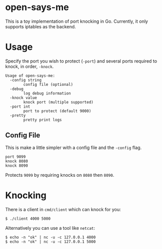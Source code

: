 # open-says-me

This is a toy implementation of port knocking in Go.  Currently, it only supports iptables as the backend.

# Usage

Specify the port you wish to protect (`-port`) and several ports required to knock, in order, `-knock`.

```
Usage of open-says-me:
  -config string
    	config file (optional)
  -debug
    	log debug information
  -knock value
    	knock port (multiple supported)
  -port int
    	port to protect (default 9000)
  -pretty
    	pretty print logs
```

## Config File

This is make a little simpler with a config file and the `-config` flag.

```
port 9099
knock 8080
knock 8090
```

Protects `9099` by requiring knocks on `8080` then `8090`.

# Knocking

There is a client in `cmd/client` which can knock for you:

```
$ ./client 4000 5000
```

Alternatively you can use a tool like `netcat`:

```
$ echo -n "ok" | nc -u -c 127.0.0.1 4000
$ echo -n "ok" | nc -u -c 127.0.0.1 5000
```